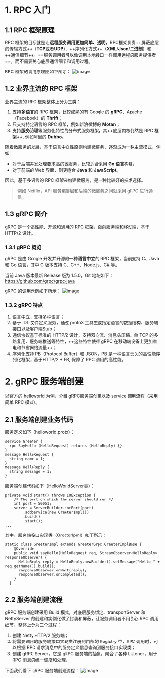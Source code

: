 # 1. RPC 入门
## 1.1 RPC 框架原理
RPC 框架的目标就是让**远程服务调用更加简单、透明**，RPC框架负责++屏蔽底层的传输方式++（**TCP**或者**UDP**）、++序列化方式++（**XML**/**Json**/**二进制**）和++通信细节++。==服务调用者可以像调用本地接口一样调用远程的服务提供者==，而不需要关心底层通信细节和调用过程。

RPC 框架的调用原理图如下所示：
![image](https://static001.geekbang.org/resource/image/b2/fb/b265dc0bd6eae1b88b236f517609c9fb.png)

## 1.2 业界主流的 RPC 框架
业界主流的 RPC 框架整体上分为三类：
1. 支持**多语言**的 RPC 框架，比较成熟的有 Google 的 **gRPC**、Apache（Facebook）的 **Thrift**；
2. 只支持特定语言的 RPC 框架，例如新浪微博的 **Motan**；
3. 支持**服务治理**等服务化特性的分布式服务框架，其++底层内核仍然是 RPC 框架++, 例如阿里的
**Dubbo**。

随着微服务的发展，基于语言中立性原则构建微服务，逐渐成为一种主流模式，例如:
- 对于后端并发处理要求高的微服务，比较适合采用 **Go 语言**构建，
- 对于前端的 Web 界面，则更适合 **Java** 和 **JavaScript**。

因此，基于多语言的 RPC 框架来构建微服务，是一种比较好的技术选择。

>例如 Netflix，API 服务编排层和后端的微服务之间就采用 gRPC 进行通信。

## 1.3 gRPC 简介
gRPC 是一个高性能、开源和通用的 RPC 框架，面向服务端和移动端，基于 HTTP/2 设计。

### 1.3.1 gRPC 概览
gRPC 是由 Google 开发并开源的一种**语言中立**的 RPC 框架，当前支持 C、Java 和 Go 语言，其中
C 版本支持 C、C++、Node.js、C# 等。

当前 Java 版本最新 Release 版为 1.5.0，Git 地址如下：https://github.com/grpc/grpc-java

gRPC 的调用示例如下所示：
![image](https://static001.geekbang.org/resource/image/6d/d9/6d9a335ad96491e4d610a31b5089a2d9.png)

### 1.3.2 gRPC 特点
1. 语言中立，支持多种语言；
2. 基于 IDL 文件定义服务，通过 proto3 工具生成指定语言的数据结构、服务端接口以及客户端Stub；
3. 通信协议基于标准的 HTTP/2 设计，支持双向流、消息头压缩、单 TCP 的多路复用、服务端推送等特性，++这些特性使得 gRPC 在移动端设备上更加省电和节省网络流量++；
4. 序列化支持 PB（Protocol Buffer）和 JSON，PB 是一种语言无关的高性能序列化框架，基于HTTP/2 + PB, 保障了 RPC 调用的高性能。
# 2. gRPC 服务端创建
以官方的 helloworld 为例，介绍 gRPC服务端创建以及 service 调用流程（采用简单 RPC 模式）。

## 2.1 服务端创建业务代码
服务定义如下（helloworld.proto）：

```
service Greeter {
  rpc SayHello (HelloRequest) returns (HelloReply) {}
}
message HelloRequest {
  string name = 1;
}
message HelloReply {
  string message = 1;
}
```
服务端创建代码如下（HelloWorldServer类）：

```
private void start() throws IOException {
    /* The port on which the server should run */
    int port = 50051;
    server = ServerBuilder.forPort(port)
        .addService(new GreeterImpl())
        .build()
        .start();
...
```
其中，服务端接口实现类（Greeterlpml）如下所示：

```
static class GreeterImpl extends GreeterGrpc.GreeterImplBase {
    @Override
    public void sayHello(HelloRequest req, StreamObserver<HelloReply> responseObserver) {
      HelloReply reply = HelloReply.newBuilder().setMessage("Hello " + req.getName()).build();
      responseObserver.onNext(reply);
      responseObserver.onCompleted();
    }
  }
```

## 2.2 服务端创建流程
gRPC 服务端创建采用 Build 模式，对底层服务绑定、transportServer 和 NettyServer 的创建和实例化做了封装和屏蔽，让服务调用者不用关心 RPC 调用细节，整体上分为三个过程：
1. 创建 Netty HTTP/2 服务端；
2. 将需要调用的服务端接口实现类注册到内部的 Registry 中，RPC 调用时，可以根据 RPC 请求消息中的服务定义信息查询到服务接口实现类；
3. 创建 gRPC Server，它是 gRPC 服务端的抽象，聚合了各种 Listener，用于 RPC 消息的统一调度和处理。

下面我们看下 gRPC 服务端创建流程：
![image](https://static001.geekbang.org/resource/image/c6/37/c64c0e8e97711dc62e866861cd5c2e37.png)